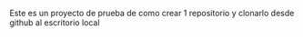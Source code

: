 Este es un proyecto de prueba de como crear 1 repositorio y clonarlo desde github al escritorio local